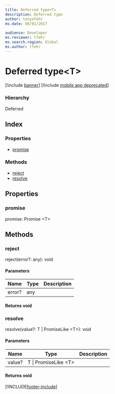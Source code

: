 ```yaml
---
title: Deferred type<T>
description: Deferred type
author: tonyafehr
ms.date: 08/01/2017
  
audience: Developer
ms.reviewer: tfehr
ms.search.region: Global
ms.author: tfehr
---
```


# Deferred type&lt;T&gt;

[!include [banner](../../../../includes/banner.md)]
[!include [mobile app deprecated](../../../../includes/mobile-app-deprecation-banner.md)]

### Hierarchy

Deferred <br>

## Index

### Properties

* [promise](defer-ideferred.md#promise)

### Methods

* [reject](defer-ideferred.md#reject)
* [resolve](defer-ideferred.md#resolve)

## Properties

### promise

promise: Promise &lt;T&gt;




## Methods

### reject


reject(error?: any): void




#### Parameters

| Name | Type | Description |
| ---- | ---- | ----------- |
| error?|any||

#### Returns void

### resolve


resolve(value?: T &#124; PromiseLike &lt;T&gt;): void




#### Parameters

| Name | Type | Description |
| ---- | ---- | ----------- |
| value?|T &#124; PromiseLike &lt;T&gt;||

#### Returns void



[!INCLUDE[footer-include](../../../../../../includes/footer-banner.md)]

